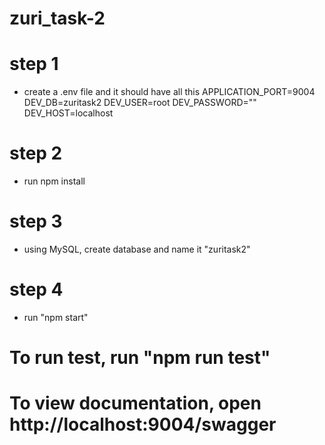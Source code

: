# zuri_task-2


# step 1
- create a .env file and it should have all this
    APPLICATION_PORT=9004
    DEV_DB=zuritask2
    DEV_USER=root
    DEV_PASSWORD=""
    DEV_HOST=localhost

# step 2
- run npm install

# step 3
- using MySQL, create database and name it "zuritask2"
# step 4
- run "npm start"

# To run test, run "npm run test"

# To view documentation, open http://localhost:9004/swagger